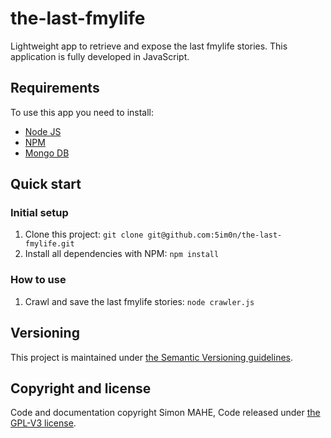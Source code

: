 # the-last-fmylife

Lightweight app to retrieve and expose the last fmylife stories. This application is fully developed in JavaScript.



## Requirements

To use this app you need to install:

 - [Node JS](http://nodejs.org/)
 - [NPM](https://www.npmjs.org/)
 - [Mongo DB](http://www.mongodb.org/)



## Quick start

### Initial setup

1. Clone this project: `git clone git@github.com:5im0n/the-last-fmylife.git`
2. Install all dependencies with NPM: `npm install`

### How to use

1. Crawl and save the last fmylife stories: `node crawler.js`



## Versioning

This project is maintained under [the Semantic Versioning guidelines](http://semver.org/).



## Copyright and license

Code and documentation copyright Simon MAHE, Code released under [the GPL-V3 license](LICENSE).